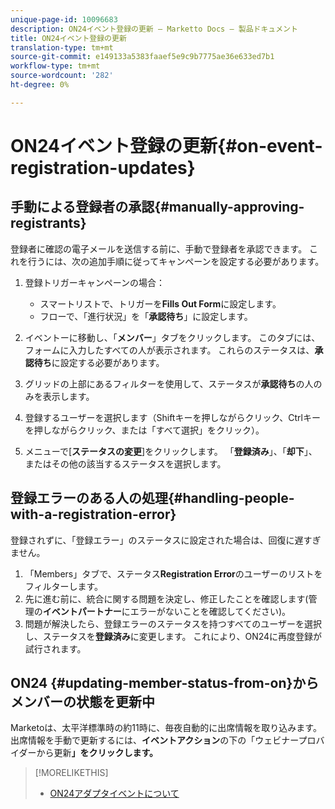 ```yaml
---
unique-page-id: 10096683
description: ON24イベント登録の更新 — Marketto Docs — 製品ドキュメント
title: ON24イベント登録の更新
translation-type: tm+mt
source-git-commit: e149133a5383faaef5e9c9b7775ae36e633ed7b1
workflow-type: tm+mt
source-wordcount: '282'
ht-degree: 0%

---
```



# ON24イベント登録の更新{#on-event-registration-updates}

## 手動による登録者の承認{#manually-approving-registrants}

登録者に確認の電子メールを送信する前に、手動で登録者を承認できます。 これを行うには、次の追加手順に従ってキャンペーンを設定する必要があります。

1. 登録トリガーキャンペーンの場合：

   * スマートリストで、トリガーを&#x200B;**Fills Out Form**&#x200B;に設定します。
   * フローで、「進行状況」を「**承認待ち**」に設定します。

1. イベントーに移動し、「**メンバー**」タブをクリックします。 このタブには、フォームに入力したすべての人が表示されます。 これらのステータスは、**承認待ち**&#x200B;に設定する必要があります。
1. グリッドの上部にあるフィルターを使用して、ステータスが&#x200B;**承認待ち**&#x200B;の人のみを表示します。
1. 登録するユーザーを選択します（Shiftキーを押しながらクリック、Ctrlキーを押しながらクリック、または「すべて選択」をクリック）。
1. メニューで[**ステータスの変更**]をクリックします。 「**登録済み**」、「**却下**」、またはその他の該当するステータスを選択します。

## 登録エラーのある人の処理{#handling-people-with-a-registration-error}

登録されずに、「登録エラー」のステータスに設定された場合は、回復に遅すぎません。

1. 「Members」タブで、ステータス&#x200B;**Registration Error**&#x200B;のユーザーのリストをフィルターします。
1. 先に進む前に、統合に関する問題を決定し、修正したことを確認します(管理の&#x200B;**イベントパートナー**&#x200B;にエラーがないことを確認してください)。
1. 問題が解決したら、登録エラーのステータスを持つすべてのユーザーを選択し、ステータスを&#x200B;**登録済み**&#x200B;に変更します。 これにより、ON24に再度登録が試行されます。

## ON24 {#updating-member-status-from-on}からメンバーの状態を更新中

Marketoは、太平洋標準時の約11時に、毎夜自動的に出席情報を取り込みます。 出席情報を手動で更新するには、**イベントアクション**&#x200B;の下の「ウェビナープロバイダーから更新&#x200B;**」をクリックします。**

>[!MORELIKETHIS]
>
>* [ON24アダプタイベントについて](understanding-marketo-on24-adapter-events.md)

>



